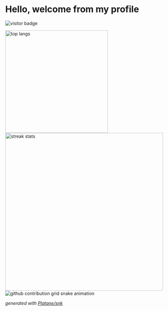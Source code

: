 # Hello, welcome from my profile
![visitor badge](https://visitor-badge.laobi.icu/badge?page_id=dBuggyCyborgs.visitor-badge)
<br/>

<img width=325 align="center" src="https://github-readme-stats-salesp07.vercel.app/api/top-langs/?username=BuggyCyborg&hide=HTML&langs_count=4&layout=compact&theme=react&border_radius=10&size_weight=0.5&count_weight=0.5&exclude_repo=github-readme-stats" alt="top langs" />

<img width=500 src="https://github-readme-streak-stats-salesp07.vercel.app/?user=dBuggyCyborg&count_private=true&theme=react&border_radius=10" alt="streak stats"/>
<!--
[![GitHub Streak](https://streak-stats.demolab.com?user=BlackRabbitDevs&theme=catppuccin-mocha&hide_border=true)](https://git.io/streak-stats)
-->

<picture>
  <source media="(prefers-color-scheme: dark)" srcset="https://raw.githubusercontent.com/dBuggyCyborg/dBuggyCyborg/output/github-contribution-grid-snake-dark.svg">
  <source media="(prefers-color-scheme: light)" srcset="https://raw.githubusercontent.com/dBuggyCyborg/dBuggyCyborg/output/github-contribution-grid-snake.svg">
  <img alt="github contribution grid snake animation" src="https://raw.githubusercontent.com/dBuggyCyborg/dBuggyCyborg/output/github-contribution-grid-snake.svg">
</picture>

_generated with [Platane/snk](https://github.com/Platane/snk)_
